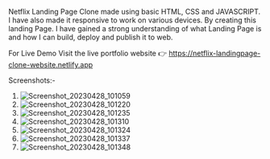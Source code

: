 Netflix Landing Page Clone made using basic HTML, CSS and JAVASCRIPT. I have also made it responsive to work on various devices. By creating this landing Page. I have gained a strong understanding of what Landing Page is and how I can build, deploy and publish it to web.

For Live Demo Visit the live portfolio website 👉 https://netflix-landingpage-clone-website.netlify.app

Screenshots:-
1. ![Screenshot_20230428_101059](https://github.com/Abbas05-A/Netflix-Landingpage-Clone-Website/assets/138985909/5ee6e7f4-e41d-4204-aeb0-4b5a392da071)
2. ![Screenshot_20230428_101220](https://github.com/Abbas05-A/Netflix-Landingpage-Clone-Website/assets/138985909/814eb6b8-edcb-4e63-bce5-9a6becdc64b1)
3. ![Screenshot_20230428_101235](https://github.com/Abbas05-A/Netflix-Landingpage-Clone-Website/assets/138985909/62333240-97b4-418d-ad61-2f55fda7bfb5)
4. ![Screenshot_20230428_101310](https://github.com/Abbas05-A/Netflix-Landingpage-Clone-Website/assets/138985909/c85faa8a-29f7-4c2a-ab38-4ffb24918236)
5. ![Screenshot_20230428_101324](https://github.com/Abbas05-A/Netflix-Landingpage-Clone-Website/assets/138985909/84e4ccd7-c919-487a-9041-dcd3a35bc585)
6. ![Screenshot_20230428_101337](https://github.com/Abbas05-A/Netflix-Landingpage-Clone-Website/assets/138985909/4c37ab22-4699-4cf5-9a6c-b012a9f0c917)
7. ![Screenshot_20230428_101348](https://github.com/Abbas05-A/Netflix-Landingpage-Clone-Website/assets/138985909/d57f33b7-932f-4ef4-866c-f5cfe1d65059)
